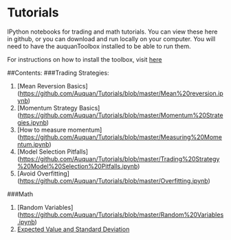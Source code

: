 # Tutorials
IPython notebooks for trading and math tutorials. 
You can view these here in github, or you can download and run locally on your computer. 
You will need to have the auquanToolbox installed to be able to run them.

For instructions on how to install the toolbox, visit [here](https://github.com/Auquan/auquan-toolbox-python)

##Contents:
###Trading Strategies:
1. [Mean Reversion Basics] (https://github.com/Auquan/Tutorials/blob/master/Mean%20reversion.ipynb)
2. [Momentum Strategy Basics] (https://github.com/Auquan/Tutorials/blob/master/Momentum%20Strategies.ipynb)
3. [How to measure momentum] (https://github.com/Auquan/Tutorials/blob/master/Measuring%20Momentum.ipynb) 
4. [Model Selection Pitfalls] (https://github.com/Auquan/Tutorials/blob/master/Trading%20Strategy%20Model%20Selection%20Pitfalls.ipynb)
5. [Avoid Overfitting] (https://github.com/Auquan/Tutorials/blob/master/Overfitting.ipynb)

###Math
1. [Random Variables] (https://github.com/Auquan/Tutorials/blob/master/Random%20Variables.ipynb)
2. [Expected Value and Standard Deviation](https://github.com/Auquan/Tutorials/blob/master/Expected%20Value%20and%20Standard%20Deviation.ipynb)

